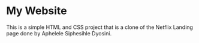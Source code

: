 # My Website
This is a simple HTML and CSS project that is a clone of the Netflix Landing page done by Aphelele Siphesihle Dyosini.
